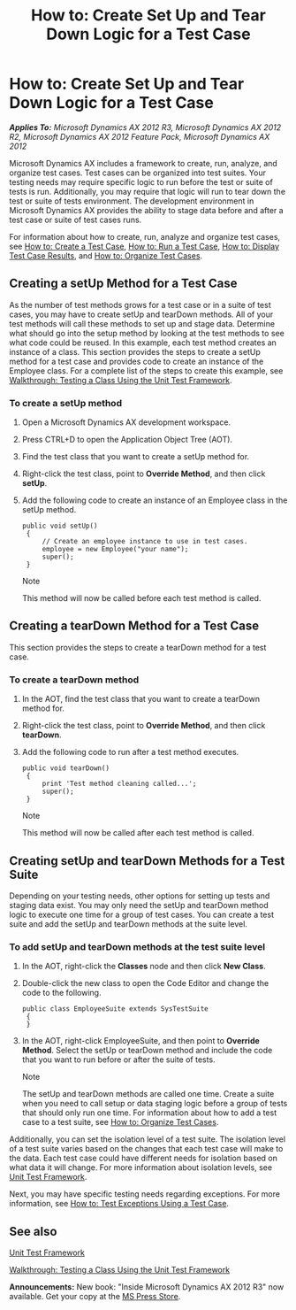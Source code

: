 ﻿---
title: 'How to: Create Set Up and Tear Down Logic for a Test Case'
TOCTitle: 'How to: Create Set Up and Tear Down Logic for a Test Case'
ms:assetid: c6ccaeea-03b8-462e-b52a-79644f6f1d2f
ms:mtpsurl: https://msdn.microsoft.com/en-us/library/Bb496539(v=AX.60)
ms:contentKeyID: 35251119
ms.date: 05/18/2015
mtps_version: v=AX.60
---

# How to: Create Set Up and Tear Down Logic for a Test Case 


_**Applies To:** Microsoft Dynamics AX 2012 R3, Microsoft Dynamics AX 2012 R2, Microsoft Dynamics AX 2012 Feature Pack, Microsoft Dynamics AX 2012_

Microsoft Dynamics AX includes a framework to create, run, analyze, and organize test cases. Test cases can be organized into test suites. Your testing needs may require specific logic to run before the test or suite of tests is run. Additionally, you may require that logic will run to tear down the test or suite of tests environment. The development environment in Microsoft Dynamics AX provides the ability to stage data before and after a test case or suite of test cases runs.

For information about how to create, run, analyze and organize test cases, see [How to: Create a Test Case](how-to-create-a-test-case.md), [How to: Run a Test Case](how-to-run-a-test-case.md), [How to: Display Test Case Results](how-to-display-test-case-results.md), and [How to: Organize Test Cases](how-to-organize-test-cases.md).

## Creating a setUp Method for a Test Case

As the number of test methods grows for a test case or in a suite of test cases, you may have to create setUp and tearDown methods. All of your test methods will call these methods to set up and stage data. Determine what should go into the setup method by looking at the test methods to see what code could be reused. In this example, each test method creates an instance of a class. This section provides the steps to create a setUp method for a test case and provides code to create an instance of the Employee class. For a complete list of the steps to create this example, see [Walkthrough: Testing a Class Using the Unit Test Framework](walkthrough-testing-a-class-using-the-unit-test-framework.md).

### To create a setUp method

1.  Open a Microsoft Dynamics AX development workspace.

2.  Press CTRL+D to open the Application Object Tree (AOT).

3.  Find the test class that you want to create a setUp method for.

4.  Right-click the test class, point to **Override Method**, and then click **setUp**.

5.  Add the following code to create an instance of an Employee class in the setUp method.
    
       ```X++
       public void setUp()
        {
            // Create an employee instance to use in test cases.
            employee = new Employee("your name");
            super();
        }
       ```
    

    > [!NOTE]
    > <P>This method will now be called before each test method is called.</P>



## Creating a tearDown Method for a Test Case

This section provides the steps to create a tearDown method for a test case.

### To create a tearDown method

1.  In the AOT, find the test class that you want to create a tearDown method for.

2.  Right-click the test class, point to **Override Method**, and then click **tearDown**.

3.  Add the following code to run after a test method executes.
    
       ```X++
       public void tearDown()
        {
            print 'Test method cleaning called...';
            super();
        }
       ```
    

    > [!NOTE]
    > <P>This method will now be called after each test method is called.</P>



## Creating setUp and tearDown Methods for a Test Suite

Depending on your testing needs, other options for setting up tests and staging data exist. You may only need the setUp and tearDown method logic to execute one time for a group of test cases. You can create a test suite and add the setUp and tearDown methods at the suite level.

### To add setUp and tearDown methods at the test suite level

1.  In the AOT, right-click the **Classes** node and then click **New Class**.

2.  Double-click the new class to open the Code Editor and change the code to the following.
    
       ```X++
       public class EmployeeSuite extends SysTestSuite
        {
        }
       ```

3.  In the AOT, right-click EmployeeSuite, and then point to **Override Method**. Select the setUp or tearDown method and include the code that you want to run before or after the suite of tests.
    

    > [!NOTE]
    > <P>The setUp and tearDown methods are called one time. Create a suite when you need to call setup or data staging logic before a group of tests that should only run one time. For information about how to add a test case to a test suite, see <A href="how-to-organize-test-cases.md">How to: Organize Test Cases</A>.</P>



Additionally, you can set the isolation level of a test suite. The isolation level of a test suite varies based on the changes that each test case will make to the data. Each test case could have different needs for isolation based on what data it will change. For more information about isolation levels, see [Unit Test Framework](unit-test-framework.md).

Next, you may have specific testing needs regarding exceptions. For more information, see [How to: Test Exceptions Using a Test Case](how-to-test-exceptions-using-a-test-case.md).

## See also

[Unit Test Framework](unit-test-framework.md)

[Walkthrough: Testing a Class Using the Unit Test Framework](walkthrough-testing-a-class-using-the-unit-test-framework.md)

  
**Announcements:** New book: "Inside Microsoft Dynamics AX 2012 R3" now available. Get your copy at the [MS Press Store](https://www.microsoftpressstore.com/store/inside-microsoft-dynamics-ax-2012-r3-9780735685109).

